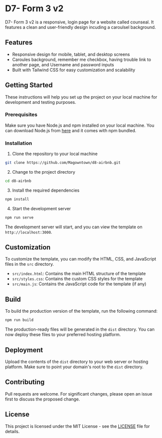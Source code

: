 # D7- Form 3 v2

 D7- Form 3 v2 is a responsive, login page for a website called counseal. It features a clean and user-friendly design incuding a caroulsel background.

## Features

- Responsive design for mobile, tablet, and desktop screens
- Caroules background, remember me checkbox, having trouble link to another page, and Username and password inputs
- Built with Tailwind CSS for easy customization and scalability

## Getting Started

These instructions will help you set up the project on your local machine for development and testing purposes.

### Prerequisites

Make sure you have Node.js and npm installed on your local machine. You can download Node.js from [here](https://nodejs.org/) and it comes with npm bundled.

### Installation

1. Clone the repository to your local machine

```bash
git clone https://github.com/Magowntown/d8-airbnb.git
```

2. Change to the project directory

```bash
cd d8-airbnb
```

3. Install the required dependencies

```bash
npm install
```

4. Start the development server

```bash
npm run serve
```

The development server will start, and you can view the template on `http://localhost:3000`.

## Customization

To customize the template, you can modify the HTML, CSS, and JavaScript files in the `src` directory.

- `src/index.html`: Contains the main HTML structure of the template
- `src/styles.css`: Contains the custom CSS styles for the template
- `src/main.js`: Contains the JavaScript code for the template (if any)

## Build

To build the production version of the template, run the following command:

```bash
npm run build
```

The production-ready files will be generated in the `dist` directory. You can now deploy these files to your preferred hosting platform.

## Deployment

Upload the contents of the `dist` directory to your web server or hosting platform. Make sure to point your domain's root to the `dist` directory.

## Contributing

Pull requests are welcome. For significant changes, please open an issue first to discuss the proposed change.

## License

This project is licensed under the MIT License - see the [LICENSE](LICENSE) file for details.